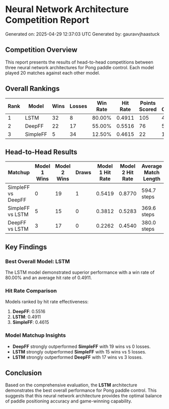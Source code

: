 # Neural Network Architecture Competition Report

Generated on: 2025-04-29 12:37:03 UTC
Generated by: gauravvjhaastuck

## Competition Overview

This report presents the results of head-to-head competitions between three neural network architectures for Pong paddle control. Each model played 20 matches against each other model.

## Overall Rankings

| Rank | Model | Wins | Losses | Win Rate | Hit Rate | Points Scored | Points Conceded | Score |
|------|-------|------|--------|----------|----------|---------------|----------------|-------|
| 1 | LSTM | 32 | 8 | 80.00% | 0.4911 | 105 | 43 | 5.19 |
| 2 | DeepFF | 22 | 17 | 55.00% | 0.5516 | 76 | 59 | 4.01 |
| 3 | SimpleFF | 5 | 34 | 12.50% | 0.4615 | 22 | 101 | 1.59 |

## Head-to-Head Results

| Matchup | Model 1 Wins | Model 2 Wins | Draws | Model 1 Hit Rate | Model 2 Hit Rate | Average Match Length |
|---------|--------------|--------------|-------|------------------|------------------|----------------------|
| SimpleFF vs DeepFF | 0 | 19 | 1 | 0.5419 | 0.8770 | 594.7 steps |
| SimpleFF vs LSTM | 5 | 15 | 0 | 0.3812 | 0.5283 | 369.6 steps |
| DeepFF vs LSTM | 3 | 17 | 0 | 0.2262 | 0.4540 | 380.0 steps |

## Key Findings

### Best Overall Model: LSTM

The LSTM model demonstrated superior performance with a win rate of 80.00% and an average hit rate of 0.4911. 
### Hit Rate Comparison

Models ranked by hit rate effectiveness:

1. **DeepFF**: 0.5516
2. **LSTM**: 0.4911
3. **SimpleFF**: 0.4615

### Model Matchup Insights

- **DeepFF** strongly outperformed **SimpleFF** with 19 wins vs 0 losses.
- **LSTM** strongly outperformed **SimpleFF** with 15 wins vs 5 losses.
- **LSTM** strongly outperformed **DeepFF** with 17 wins vs 3 losses.

## Conclusion

Based on the comprehensive evaluation, the **LSTM** architecture demonstrates the best overall performance for Pong paddle control. This suggests that this neural network architecture provides the optimal balance of paddle positioning accuracy and game-winning capability.

